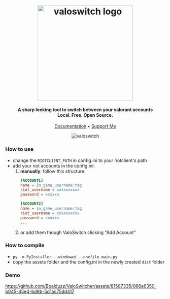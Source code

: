 <h1 align="center">
  <img src="https://github.com/Bbalduzz/ValoSwitcher/assets/81587335/7eb2daa1-44eb-44a2-b76e-f6d40b9e59d6" alt="valoswitch logo" width="300"/>
</h1>


<h4 align="center">A sharp looking tool to switch between your valorant accounts<br>Local. Free. Open Source.</h4>

<p align="center">
  <a href="#documentation">Documentation</a> •
  <a href="#support">Support Me</a>
</p>

<div align="center">
  <img src="https://github.com/Bbalduzz/ValoSwitcher/assets/81587335/dd586c13-647f-4e86-a7e0-46fc1244f54d" alt="valoswitch"/>
</div>

### How to use
- change the `RIOTCLIENT_PATH` in config.ini to your riotclient's path
- add your riot accounts in the config.ini:
   1. __manually__: follow this structure:
        ```ini
        [ACCOUNT1]
        name = in_game_username:tag
        riot_username = xxxxxxxxxx
        password = xxxxxx
        
        [ACCOUNT2]
        name = in_game_username:tag
        riot_username = xxxxxxxxxx
        password = xxxxxx
        ...
        ```
   2. or add them though ValoSwitch clicking "Add Account"
   
### How to compile
- `py -m PyInstaller --windowed --onefile main.py`
- copy the assets folder and the config.ini in the newly created `dist` folder

### Demo
https://github.com/Bbalduzz/ValoSwitcher/assets/81587335/066a6350-b045-45e4-bd9b-5d1ac75dd417

